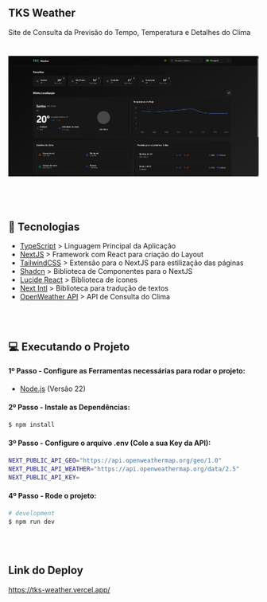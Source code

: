 
## TKS Weather
Site de Consulta da Previsão do Tempo, Temperatura e Detalhes do Clima 

<h1 align="center">
  <img alt="Dom Casmurro" title="Dom Casmurro" width="700" src=".github/image.png" />
</h1>

<br /><br />

## 🚀 Tecnologias
- [TypeScript](https://www.typescriptlang.org/) > Linguagem Principal da Aplicação
- [NextJS](https://nextjs.org/) > Framework com React para criação do Layout 
- [TailwindCSS](https://tailwindcss.com/) > Extensão para o NextJS para estilização das páginas
- [Shadcn](https://ui-v4.shadcn.com/) > Biblioteca de Componentes para o NextJS
- [Lucide React](https://lucide.dev/) > Biblioteca de ícones
- [Next Intl](https://next-intl.dev/) > Biblioteca para tradução de textos
- [OpenWeather API](https://openweathermap.org/) > API de Consulta do Clima

<br /><br />

## 💻 Executando o Projeto


#### 1º Passo - Configure as Ferramentas necessárias para rodar o projeto:

- [Node.js](https://nodejs.org/en/) (Versão 22)


#### 2º Passo - Instale as Dependências:

```bash
$ npm install
```

#### 3º Passo - Configure o arquivo .env (Cole a sua Key da API):

```bash
NEXT_PUBLIC_API_GEO="https://api.openweathermap.org/geo/1.0"
NEXT_PUBLIC_API_WEATHER="https://api.openweathermap.org/data/2.5"
NEXT_PUBLIC_API_KEY=
```

#### 4º Passo - Rode o projeto:

```bash
# development
$ npm run dev
```

<br /><br />

## Link do Deploy
https://tks-weather.vercel.app/